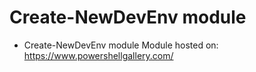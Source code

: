 # Create-NewDevEnv module

- Create-NewDevEnv module Module hosted on: https://www.powershellgallery.com/